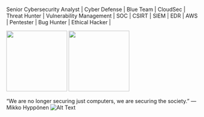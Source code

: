Senior Cybersecurity Analyst | Cyber ​​Defense | Blue Team | CloudSec | Threat Hunter | Vulnerability Management | SOC | CSIRT | SIEM | EDR | AWS | Pentester | Bug Hunter  | Ethical Hacker | 

<div>
  <img height="160em" src="https://github-readme-stats.vercel.app/api?username=lucasmoretti8&show_icons=true&theme=great-gatsby" />
  <img height="160em" src="https://github-readme-stats.vercel.app/api/top-langs/?username=lucasmoretti8&layout=compact&langs_count=16&theme=great-gatsby" />
</div>

“We are no longer securing just computers, we are securing the society.” — Mikko Hyppönen
![Alt Text](https://media.giphy.com/media/14kdiJUblbWBXy/giphy.gif](https://media2.giphy.com/media/v1.Y2lkPTc5MGI3NjExaXgwOXpkdTU0ZGtlY2ZmYnkxYWp5azk1MWl6MTQ2Mm1sZzZ0eW16bCZlcD12MV9pbnRlcm5hbF9naWZfYnlfaWQmY3Q9Zw/ELham0Mveox9e/giphy.gif))

